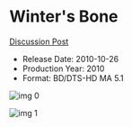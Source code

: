 # Winter's Bone

[Discussion Post](https://www.avsforum.com/threads/bass-eq-for-filtered-movies.2995212/post-59720240)

* Release Date: 2010-10-26
* Production Year: 2010
* Format: BD/DTS-HD MA 5.1

![img 0](https://i.imgur.com/WqMWgAw.jpg)

![img 1](https://i.imgur.com/bQL7qUq.png)

